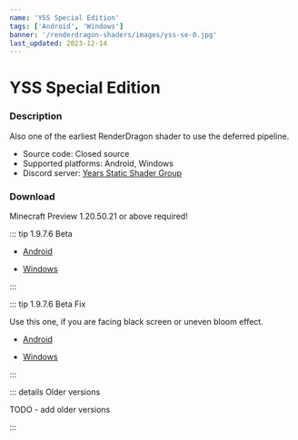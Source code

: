 ```yaml
---
name: 'YSS Special Edition'
tags: ['Android', 'Windows']
banner: '/renderdragon-shaders/images/yss-se-0.jpg'
last_updated: 2023-12-14
---
```


# YSS Special Edition

<Gallery
:images="[
  '/renderdragon-shaders/images/yss-se-0.jpg',
  '/renderdragon-shaders/images/yss-se-1.jpg',
  '/renderdragon-shaders/images/yss-se-2.jpg'
  ]"
/>

### Description

Also one of the earliest RenderDragon shader to use the deferred pipeline. 

* Source code: Closed source
* Supported platforms: Android, Windows
* Discord server: [Years Static Shader Group](https://discord.gg/yss)

### Download <Badge type="danger" text="Beta" />

Minecraft Preview 1.20.50.21 or above required!

::: tip 1.9.7.6 Beta

* [Android](https://cdn.discordapp.com/attachments/1066623642194153582/1158767758721429645/YSS_SE_Beta_1.9.7.6_Android.mcpack?ex=6537d012&is=65255b12&hm=cac102f61ea84e3f5dbc3f59bb0db01568c76e41a37c9b37c2814b443a7e7535&)

* [Windows](https://cdn.discordapp.com/attachments/1066623642194153582/1158767759069560893/YSS_SE_Beta_1.9.7.6_Windows.mcpack?ex=6537d012&is=65255b12&hm=9f3625b5edc63e4a088581b9dcde4dbebaec5e2836466193856d5f7bf167e52e&)

:::

::: tip 1.9.7.6 Beta Fix

Use this one, if you are facing black screen or uneven bloom effect.

* [Android](https://cdn.discordapp.com/attachments/1066623642194153582/1184915232653578251/YSS_SE_Beta_1.9.7.6_AndroidFix.mcpack?ex=658db54e&is=657b404e&hm=9bbb2fa24ed3d95043a578536a06352d6de1268bc5cf872567ae43427cc5e355&)

* [Windows](https://cdn.discordapp.com/attachments/1066623642194153582/1184915232242540564/YSS_SE_Beta_1.9.7.6_WindowsFix.mcpack?ex=658db54e&is=657b404e&hm=0633ddfb8ab5d5bbb5ec1c3bd7be565c608c29f1590b96b01a532b6a1ac5a203&)

:::

::: details Older versions

 TODO - add older versions 

:::